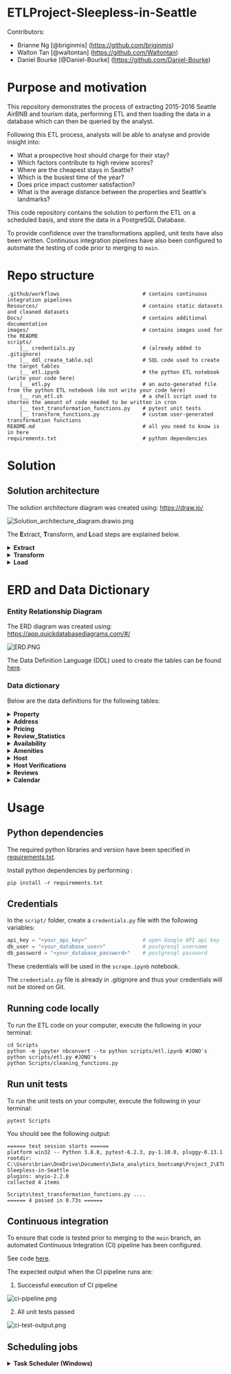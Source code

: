 # ETLProject-Sleepless-in-Seattle
Contributors: 
 - Brianne Ng [@briginmis] (https://github.com/briginmis)
 - Walton Tan [@waltontan] (https://github.com/Waltontan)
 - Daniel Bourke [@Daniel-Bourke] (https://github.com/Daniel-Bourke)

# Purpose and motivation

This repository demonstrates the process of extracting 2015-2016 Seattle AirBNB and tourism data, performing ETL and then loading the data in a database which can then be queried by the analyst. 

Following this ETL process, analysts will be able to analyse and provide insight into:
 - What a prospective host should charge for their stay?
 - Which factors contribute to high review scores?
 - Where are the cheapest stays in Seattle?
 - Which is the busiest time of the year?
 - Does price impact customer satisfaction?
 - What is the average distance between the properties and Seattle's landmarks?


This code repository contains the solution to perform the ETL on a scheduled basis, and store the data in a PostgreSQL Database. 

To provide confidence over the transformations applied, unit tests have also been written. Continuous integration pipelines have also been configured to automate the testing of code prior to merging to `main`.  

# Repo structure 
```
.github/workflows                           # contains continuous integration pipelines 
Resources/                                  # contains static datasets and cleaned datasets
Docs/                                       # contains additional documentation 
images/                                     # contains images used for the README
scripts/    
    |__ credentials.py                      # (already added to .gitignore)
    |__ ddl_create_table.sql                # SQL code used to create the target tables 
    |__ etl.ipynb                           # the python ETL notebook (write your code here)
    |__ etl.py                              # an auto-generated file from the python ETL notebook (do not write your code here)
    |__ run_etl.sh                          # a shell script used to shorten the amount of code needed to be written in cron 
    |__ test_transformation_functions.py    # pytest unit tests 
    |__ transform_functions.py              # custom user-generated transformation functions 
README.md                                   # all you need to know is in here 
requirements.txt                            # python dependencies 
```

# Solution 

## Solution architecture 

The solution architecture diagram was created using: https://draw.io/ 


![Solution_architecture_diagram.drawio.png](Images/Solution_architecture_diagram.drawio.png)


The **E**xtract, **T**ransform, and **L**oad steps are explained below. 

<details>
<summary><strong> Extract </strong></summary>

#### Data sources 
Data is extracted from the following data sources. 

| No | Data Source | Description | Source Type | URL | 
| - | - | - |- | - |
| 1 | Listings.csv | Contains details of each listing | CSV | https://www.kaggle.com/airbnb/seattle?select=listings.csv | 
| 2 | Calendar.csv | Contains the availability and price of each listing for each date | CSV | https://www.kaggle.com/airbnb/seattle?select=calendar.csv |
| 3 | Reviews.csv | Contains the text commentary for each review | CSV | https://www.kaggle.com/airbnb/seattle?select=reviews.csv 
| 4 | Visit Seattle | Top 25 attractions in Seattle | HTML | https://visitseattle.org/things-to-do/sightseeing/top-25-attractions/ 
| 3 | Google Text Search | Contains coordinates of locations | API | https://developers.google.com/maps/documentation/places/web-service/search-text | 

</details>

<details>
<summary><strong> Transform </strong></summary>


The following transformation scripts are executed: 
| Script | Input | Output |  
| - | - |- |
| [Listing_ETL.ipynb](scripts/Listing_ETL.ipynb) | [1] | `something`, `something`, `something` |
| [Amenities_ETL.ipynb](scripts/Amenities_ETL.ipynb) | [1] | `something`, `something`, `something` |
| [Reviews_ETL.ipynb](scripts/Reviews_ETL.ipynb) | [3] | `something`, `something`, `something` | 
| 

The `etl.ipynb` notebook is converted to `etl.py` by running the code below: 
```sh
python -m jupyter nbconvert --to python etl.ipynb
```
</details>


<details>
<summary><strong> Load </strong></summary>


#### Loading process 
Data is loaded into the PostgreSQL using an upsert (insert/update) statement. 

1. Attempt to insert the records 
2. If fail due to records already existing, then update records 

</details>

# ERD and Data Dictionary

### Entity Relationship Diagram 

The ERD diagram was created using: https://app.quickdatabasediagrams.com/#/

![ERD.PNG](Images/ERD.PNG)

The Data Definition Language (DDL) used to create the tables can be found [here](scripts/ddl_create_table.sql). 

### Data dictionary 

Below are the data definitions for the following tables: 
<details>
<summary><strong> Property </strong></summary>


|Column name| Definition | 
|-|-|
|listing_id|The unique id for each listing| 
|host_id| The unique id for the listings host| 
|listing_url| The url of each listing |
|name| The name of each listing|
|property_type| Type of property listing|
|room_type| Whether the entire property is available to the guest or different portions of access to the property|
|accommodates| the maximum number of guests allowed to stay at the listing|
|bathrooms| number of bathrooms available|
|bedrooms| number of bedrooms available|
|beds| number of beds available|
|bed_type| bed type|
|square_feet| square feet|
|description| The description of each listing|
|notes| special comments made by the lister| 
|transit| information on the transit options nearby| 
|picture_url| url for property picture| 
|guests_included| maximum number of people allowed to visit the property|
|minimum_nights| the minimum number of nights which the guest must book|
|maximum_nights| the minimum number of nights which the guest must book|
</details>


<details>
<summary><strong> Address </strong></summary>


|Column name| Definition | 
|-|-|
|listing_id|The unique id for each listing| 
|country_code| location of the listing in terms of country abv.| 
|country| Location of the listing in terms of country| 
|state| location of the listing in terms of State abv.| 
|city| location of the listing in terms of City| 
|zipcode| location of the listing in terms of zipcode| 
|smart_location| location of the listing in terms of City, State| 
|neighborhood| location of the listing in terms of suburb| 
|street| location of the listing in terms of street adress| 
|latitude| Location of the listing in terms of latitude| 
|longitude| Location of the listing in terms of longitude| 
|is_location_exact| Boolean whether the listing has its adress exactly matched|
|distance| Average distance in Km from address to top 25 landmarks in Seattle |  
</details>


<details>
<summary><strong> Pricing </strong></summary>


|Column name| Definition | 
|-|-|
|listing_id|The unique id for each listing| 
|price| price for 1 night|
|weekly_price| price for 1 week|
|monthly_price| price for 1 month|
|security_deposit| security deposit for the listing|
|cleaning_fee| fee for cleaning for each period of stay|
|extra_people| ??The price for extra people to stay??|
|cancellation policy| how strict the listing is in terms of its cancellation policy |
</details>


<details>
<summary><strong> Review_Statistics </strong></summary>


|Column name| Definition | 
|-|-|
|listing_id|The unique id for each listing| 
|number_of_reviews|Total number of reviews | 
|reviews_per_month|Average number of reviews per month  |
|first_review| The date on which the listing recieved its first review |
|last_review| The date on which the listing recieved its latest review |
|review_scores_rating|Average rating of listing | 
|review_scores_accuracy| The average score out of 10, given by the guests in terms of how accurate the listing description and photos were|
|review_scores_cleanliness| The average score out of 10, given by the guests in terms of how clean the listing was |
|review_scores_checkin| The average score out of 10, given by the guests in terms of how pleasant the checkin process was  |
|review_scores_communication| The average score out of 10, given by the guests in terms of communication to the host |
|review_scores_location| The average score out of 10, given by the guests in terms of how good the location of the listing was |
|review_scores_value| The average score out of 10, given by the guests in terms of value (quality against price)  |
</details>


<details>
<summary><strong> Availability </strong></summary>


|Column name| Definition | 
|-|-|
|listing_id|The unique id for each listing| 
|has_availability| Boolean whether or not the listing is potentially available for booking|
|availability_30| how many days in the next 30 days is the listing available|
|availability_60| how many days in the next 60 days is the listing available|
|availability_90| how many days in the next 90 days is the listing available|
|availability_365| how many days in the next 365 days is the listing available|
|calendar_updated| When the calendar was last updated| 
</details>


<details>
<summary><strong> Amenities </strong></summary>


|Column name| Definition | 
|-|-|
|listing_id|The unique id for each listing|
|amenities|The amenity available for this listing|
</details>


<details>
<summary><strong> Host </strong></summary>


|Column name| Definition | 
|-|-|
|host_id|The unique id for each host|
|host_url| the url for each host| 
|host_name| the name of each host| 
|host_since| the date the host began hosting on Airbnb| 
|host_about| the self-description of the host| 
|host_is_superhost| boolean whether the host is classified as a superhost by AirBNB|
|host_picture_url| link to the hosts picture|
|host_listings_count| The number of listings the host has with AirBNB|
|host_identity_verified| Boolean whether the host has had their identity verified by AirBNB |
|host_location| The hosts location in terms of city, state, country | 
|host_response_time| average time it typically takes the host to respond to queries| 
|host_response_rate| percentage of the time the host responds to queries|
|host_acceptance_rate| percentage of the time the host accepts guests|
|host_neighborhood| The hosts location in terms of suburb|
</details>


<details>
<summary><strong> Host Verifications </strong></summary>
    

|Column name| Definition | 
|-|-|
|host_id|The unique id for each host|
|host_verification_method|The method in which the host is verified by AirBNB|
</details>


<details>
<summary><strong> Reviews </strong></summary>
    

|Column name| Definition | 
|-|-|
|review_id| The unique id for each review of that listing| 
|listing_id|The unique id for each listing| 
|date| The date on which the review was submitted | 
|comments| The written feedback for each review | 
|reviewer_id| The unique id for each reviewer | 
|reviewer_name|The name for each reviewer | 
</details>


<details>
<summary><strong> Calendar </strong></summary>
    

|Column name| Definition | 
|-|-|
|listing_id|The unique id for each listing| 
|date| the date | 
|available| Boolean whether the listing was vacant on that date or not| 
|price| the price to stay on that date provided the listing was available on that date| 
</details>









# Usage 

## Python dependencies 
The required python libraries and version have been specified in [requirements.txt](requirements.txt). 

Install python dependencies by performing : 

```
pip install -r requirements.txt 
```

## Credentials 
In the `script/` folder, create a `credentials.py` file with the following variables:
```py
api_key = "<your_api_key>"                  # open Google API api key 
db_user = "<your_database_user>"            # postgresql username 
db_password = "<your_database_password>"    # postgresql password 
```

These credentials will be used in the `scrape.ipynb` notebook. 

The `credentials.py` file is already in .gitignore and thus your credentials will not be stored on Git. 

## Running code locally 
To run the ETL code on your computer, execute the following in your terminal: 

```
cd Scripts
python -m jupyter nbconvert --to python scripts/etl.ipynb #JONO's
python scripts/etl.py #JONO's
python Scripts/cleaning_functions.py

```

## Run unit tests 
To run the unit tests on your computer, execute the following in your terminal: 

```
pytest Scripts
```

You should see the following output: 

```
====== test session starts ======
platform win32 -- Python 3.8.8, pytest-6.2.3, py-1.10.0, pluggy-0.13.1
rootdir: C:\Users\brian\OneDrive\Documents\Data_analytics_bootcamp\Project_2\ETLProject-Sleepless-in-Seattle
plugins: anyio-2.2.0
collected 4 items

Scripts\test_transformation_functions.py ....  
====== 4 passed in 0.73s ======
```

## Continuous integration 

To ensure that code is tested prior to merging to the `main` branch, an automated Continuous Integration (CI) pipeline has been configured. 

See code [here](.github/workflows/etl-ci.yml). 

The expected output when the CI pipeline runs are: 

1. Successful execution of CI pipeline 

![ci-pipeline.png](images/ci-pipeline.png)


2. All unit tests passed 

![ci-test-output.png](images/ci-test-output.png)



## Scheduling jobs 


<details>
<summary><strong> Task Scheduler (Windows) </strong></summary>

1. Open Task Scheduler on windows 

2. Select `Create task`

![images/task-scheduler-1.png](images/task-scheduler-1.png)

3. Provide a name for the task 

![images/task-scheduler-2.png](images/task-scheduler-2.png)

4. Select `Actions` > `New` 

![images/task-scheduler-3.png](images/task-scheduler-3.png)

5. Provide the following details, and click `OK`: 
    - Program/script: `<provide path to your python.exe in your conda environment folder>`
        - Example: `C:\Users\jonat\anaconda3\envs\PythonData\python.exe`
    - Add arguments (optional): `<provide the etl file>`
        - Example: `etl.py` 
    - Start in (optional): `<provide the path to the etl file>` 
        - Example: `C:\Users\jonat\Documents\weather-etl\scripts`

![images/task-scheduler-4.png](images/task-scheduler-4.png)

6. Select `Triggers` 

![images/task-scheduler-5.png](images/task-scheduler-5.png)

7. Provide details of when you would like the job to run 

![images/task-scheduler-6.png](images/task-scheduler-6.png)

8. Click `OK` 

</details>